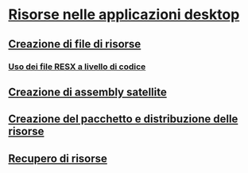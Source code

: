 # [Risorse nelle applicazioni desktop](index.md)
## [Creazione di file di risorse](creating-resource-files-for-desktop-apps.md)
### [Uso dei file RESX a livello di codice](working-with-resx-files-programmatically.md)
## [Creazione di assembly satellite](creating-satellite-assemblies-for-desktop-apps.md)
## [Creazione del pacchetto e distribuzione delle risorse](packaging-and-deploying-resources-in-desktop-apps.md)
## [Recupero di risorse](retrieving-resources-in-desktop-apps.md)
